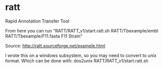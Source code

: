 # ratt
Rapid Annotation Transfer Tool

From here you can run "RATT/RATT_v1/start.ratt.sh RATT/Tbexample/embl RATT/Tbexample/F11.fasta F11 Strain"

Source: http://ratt.sourceforge.net/example.html

I wrote this on a windows subsystem, so you may need to convert to unix format. Which can be done with:
dos2unix RATT/RATT_v1/start.ratt.sh
